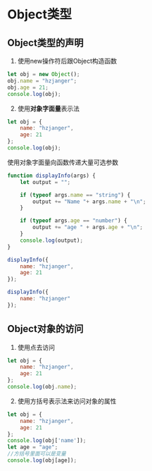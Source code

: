 # Object类型

## Object类型的声明

1. 使用new操作符后跟Object构造函数

```javascript
let obj = new Object();
obj.name = "hzjanger";
obj.age = 21;
console.log(obj);
```

2. 使用**对象字面量**表示法

```javascript
let obj = {
	name: "hzjanger",
	age: 21
};
console.log(obj);
```

使用对象字面量向函数传递大量可选参数

```javascript
function displayInfo(args) {
    let output = "";

    if (typeof args.name == "string") {
        output += "Name "+ args.name + "\n";
    }

    if (typeof args.age == "number") {
        output += "age " + args.age + "\n";
    }
    console.log(output);
}

displayInfo({
    name: "hzjanger",
    age: 21
});

displayInfo({
    name: "hzjanger"
});

```

## Object对象的访问

1. 使用点去访问

```javascript
let obj = {
    name: "hzjanger",
    age: 21
};
console.log(obj.name);
```

2. 使用方括号表示法来访问对象的属性

```javascript
let obj = {
    name: "hzjanger",
    age: 21
};
console.log(obj['name']);
let age = "age";
//方括号里面可以是变量
console.log(obj[age]);
```